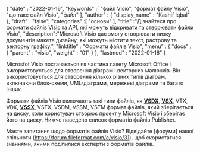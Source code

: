 {
  "date" : "2022-01-16",
  "keywords" :[ "файл Visio", "формат файлу Visio", "що таке файл Visio", "файл" ],
  "author" : {
    "display_name" : "Kashif Iqbal"
},
  "draft" : "false",
  "categories" :[ "основи" ],
  "title" :"Дізнайтеся про формати файлів Visio та API, які можуть відкривати та створювати файли Visio",
  "description":"Microsoft Visio дає змогу створювати низку документів макета дизайну, які можуть містити текст, растрову та векторну графіку.",
  "linktitle" : "Формати файлів Visio",
  "menu" : {
    "docs" : {
      "parent" : "visio",
      "weight" : "01"
}
},
  "lastmod" : "2022-01-16"
}

Microsfot Visio постачається як частина пакету Microsoft Office і використовується для створення діаграм і векторних малюнків. Він використовується для створення кількох різних типів діаграм, включаючи блок-схеми, UML-діаграми, мережеві діаграми та багато інших.

Формати файлів Visio включають такі типи файлів, як **[VSDX](/uk/visio/vsdx/)**, **[VSX](/uk/visio/vsx/)**, VTX, VDX, **[VSSX](/uk/visio/vssx/)**, VSTX, VSDM, VSSM, VSTM формат файлів, який зберігається на диску, коли користувач створює проект у Microsoft Visio і зберігає його на диску. Нижче наведено список форматів файлів Publisher.

Маєте запитання щодо форматів файлів Visio? Відвідайте [форуми] нашої спільноти (https://forum.fileformat.com/c/visio/31), щоб скористатися знаннями, якими поділилися експерти з форматів файлів.

